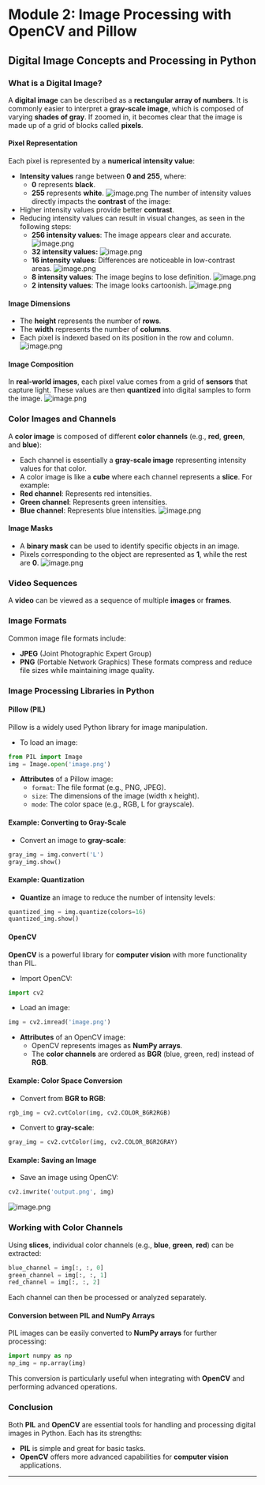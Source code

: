 

# Module 2: Image Processing with OpenCV and Pillow
## Digital Image Concepts and Processing in Python
### What is a Digital Image?
A **digital image** can be described as a **rectangular array of numbers**. It is commonly easier to interpret a **gray-scale image**, which is composed of varying **shades of gray**. If zoomed in, it becomes clear that the image is made up of a grid of blocks called **pixels**.
#### Pixel Representation
Each pixel is represented by a **numerical intensity value**:
- **Intensity values** range between **0 and 255**, where:
	- **0** represents **black**.
	- **255** represents **white**.
![image.png](https://prod-files-secure.s3.us-west-2.amazonaws.com/03e82b26-cccb-4906-bb56-adabcbdc0655/fa1bb4aa-313a-44c2-a7b3-7fa4a8432b08/image.png?X-Amz-Algorithm=AWS4-HMAC-SHA256&X-Amz-Content-Sha256=UNSIGNED-PAYLOAD&X-Amz-Credential=AKIAT73L2G45GO43JXI4%2F20241111%2Fus-west-2%2Fs3%2Faws4_request&X-Amz-Date=20241111T171247Z&X-Amz-Expires=3600&X-Amz-Signature=9bb4203e109114bc0a7bda281fd0fcdaf4b8d8f61bda48a5492a5c6a067f4986&X-Amz-SignedHeaders=host&x-id=GetObject)
The number of intensity values directly impacts the **contrast** of the image:
- Higher intensity values provide better **contrast**.
- Reducing intensity values can result in visual changes, as seen in the following steps:
	- **256 intensity values**: The image appears clear and accurate.
![image.png](https://prod-files-secure.s3.us-west-2.amazonaws.com/03e82b26-cccb-4906-bb56-adabcbdc0655/0de7dfb4-99dc-4b87-8932-5165b3c3b775/image.png?X-Amz-Algorithm=AWS4-HMAC-SHA256&X-Amz-Content-Sha256=UNSIGNED-PAYLOAD&X-Amz-Credential=AKIAT73L2G45GO43JXI4%2F20241111%2Fus-west-2%2Fs3%2Faws4_request&X-Amz-Date=20241111T171248Z&X-Amz-Expires=3600&X-Amz-Signature=3a92a2938620357a874bbbd08a36508ae09d670c4966196c5fab441a2c3ab913&X-Amz-SignedHeaders=host&x-id=GetObject)
	- **32 intensity values:**
![image.png](https://prod-files-secure.s3.us-west-2.amazonaws.com/03e82b26-cccb-4906-bb56-adabcbdc0655/7eb81f08-b190-4c5a-ba2b-2a498a15b2c4/image.png?X-Amz-Algorithm=AWS4-HMAC-SHA256&X-Amz-Content-Sha256=UNSIGNED-PAYLOAD&X-Amz-Credential=AKIAT73L2G45GO43JXI4%2F20241111%2Fus-west-2%2Fs3%2Faws4_request&X-Amz-Date=20241111T171248Z&X-Amz-Expires=3600&X-Amz-Signature=3d4e42c28dbcaeb2674e4278ceb35d325ba116aac34d5bb921079b46497a9414&X-Amz-SignedHeaders=host&x-id=GetObject)
	- **16 intensity values**: Differences are noticeable in low-contrast areas.
![image.png](https://prod-files-secure.s3.us-west-2.amazonaws.com/03e82b26-cccb-4906-bb56-adabcbdc0655/6bf56d44-9a14-4b7b-98c2-1f00b8630f0c/image.png?X-Amz-Algorithm=AWS4-HMAC-SHA256&X-Amz-Content-Sha256=UNSIGNED-PAYLOAD&X-Amz-Credential=AKIAT73L2G45GO43JXI4%2F20241111%2Fus-west-2%2Fs3%2Faws4_request&X-Amz-Date=20241111T171248Z&X-Amz-Expires=3600&X-Amz-Signature=3237bcd0a7ac99ac990d0a8a59578cb747c0db5ef311b3bb50ce7dacf89ce56e&X-Amz-SignedHeaders=host&x-id=GetObject)
	- **8 intensity values**: The image begins to lose definition.
![image.png](https://prod-files-secure.s3.us-west-2.amazonaws.com/03e82b26-cccb-4906-bb56-adabcbdc0655/cca05878-ca1a-43e0-8bec-1d146756f9ae/image.png?X-Amz-Algorithm=AWS4-HMAC-SHA256&X-Amz-Content-Sha256=UNSIGNED-PAYLOAD&X-Amz-Credential=AKIAT73L2G45GO43JXI4%2F20241111%2Fus-west-2%2Fs3%2Faws4_request&X-Amz-Date=20241111T171248Z&X-Amz-Expires=3600&X-Amz-Signature=8a4082496886a30c4e01fe58411e2806fc0a4d82da1976c5f5f80b25f50312e3&X-Amz-SignedHeaders=host&x-id=GetObject)
	- **2 intensity values**: The image looks cartoonish.
![image.png](https://prod-files-secure.s3.us-west-2.amazonaws.com/03e82b26-cccb-4906-bb56-adabcbdc0655/12da64d7-6b97-44e0-bc2c-52b9c47ce212/image.png?X-Amz-Algorithm=AWS4-HMAC-SHA256&X-Amz-Content-Sha256=UNSIGNED-PAYLOAD&X-Amz-Credential=AKIAT73L2G45GO43JXI4%2F20241111%2Fus-west-2%2Fs3%2Faws4_request&X-Amz-Date=20241111T171248Z&X-Amz-Expires=3600&X-Amz-Signature=ad026775c40f50d68175f810188a9b61adb7683b3dc1ffee46dee223dde5dc19&X-Amz-SignedHeaders=host&x-id=GetObject)
#### Image Dimensions
- The **height** represents the number of **rows**.
- The **width** represents the number of **columns**.
- Each pixel is indexed based on its position in the row and column.
![image.png](https://prod-files-secure.s3.us-west-2.amazonaws.com/03e82b26-cccb-4906-bb56-adabcbdc0655/ff056335-e79e-4491-b508-30cd45b6c194/image.png?X-Amz-Algorithm=AWS4-HMAC-SHA256&X-Amz-Content-Sha256=UNSIGNED-PAYLOAD&X-Amz-Credential=AKIAT73L2G45GO43JXI4%2F20241111%2Fus-west-2%2Fs3%2Faws4_request&X-Amz-Date=20241111T171247Z&X-Amz-Expires=3600&X-Amz-Signature=1738eb1c8940f6ec1551a5eb9f35a630acd6c0ea5a114f1fedcc753450ce6751&X-Amz-SignedHeaders=host&x-id=GetObject)
#### Image Composition
In **real-world images**, each pixel value comes from a grid of **sensors** that capture light. These values are then **quantized** into digital samples to form the image.
![image.png](https://prod-files-secure.s3.us-west-2.amazonaws.com/03e82b26-cccb-4906-bb56-adabcbdc0655/0c721ea0-409b-4d32-b630-a00d6f170d18/image.png?X-Amz-Algorithm=AWS4-HMAC-SHA256&X-Amz-Content-Sha256=UNSIGNED-PAYLOAD&X-Amz-Credential=AKIAT73L2G45GO43JXI4%2F20241111%2Fus-west-2%2Fs3%2Faws4_request&X-Amz-Date=20241111T171247Z&X-Amz-Expires=3600&X-Amz-Signature=0b5540db4bf922efbbdc70bd1ea9829b20d1e8ccd3c4c0fcf364cd4df125a6b6&X-Amz-SignedHeaders=host&x-id=GetObject)
### Color Images and Channels
A **color image** is composed of different **color channels** (e.g., **red**, **green**, and **blue**):
- Each channel is essentially a **gray-scale image** representing intensity values for that color.
- A color image is like a **cube** where each channel represents a **slice**.
For example:
- **Red channel**: Represents red intensities.
- **Green channel**: Represents green intensities.
- **Blue channel**: Represents blue intensities.
![image.png](https://prod-files-secure.s3.us-west-2.amazonaws.com/03e82b26-cccb-4906-bb56-adabcbdc0655/c0cc17c9-842f-413f-82e8-f3f44278cf74/image.png?X-Amz-Algorithm=AWS4-HMAC-SHA256&X-Amz-Content-Sha256=UNSIGNED-PAYLOAD&X-Amz-Credential=AKIAT73L2G45GO43JXI4%2F20241111%2Fus-west-2%2Fs3%2Faws4_request&X-Amz-Date=20241111T171247Z&X-Amz-Expires=3600&X-Amz-Signature=8860a6b0ae9aff0ce16987aebcf85fc7a75096357c0d6776d40f9e44d125c350&X-Amz-SignedHeaders=host&x-id=GetObject)
#### Image Masks
- A **binary mask** can be used to identify specific objects in an image.
- Pixels corresponding to the object are represented as **1**, while the rest are **0**.
![image.png](https://prod-files-secure.s3.us-west-2.amazonaws.com/03e82b26-cccb-4906-bb56-adabcbdc0655/667eab4d-d19d-4618-81d0-663b6beb002c/image.png?X-Amz-Algorithm=AWS4-HMAC-SHA256&X-Amz-Content-Sha256=UNSIGNED-PAYLOAD&X-Amz-Credential=AKIAT73L2G45GO43JXI4%2F20241111%2Fus-west-2%2Fs3%2Faws4_request&X-Amz-Date=20241111T171247Z&X-Amz-Expires=3600&X-Amz-Signature=307bca4fc42a3cb76411bbc30b414d15c1f6bfb46eca4a471dc95ab451047078&X-Amz-SignedHeaders=host&x-id=GetObject)
### Video Sequences
A **video** can be viewed as a sequence of multiple **images** or **frames**.
### Image Formats
Common image file formats include:
- **JPEG** (Joint Photographic Expert Group)
- **PNG** (Portable Network Graphics)
These formats compress and reduce file sizes while maintaining image quality.
### Image Processing Libraries in Python
#### Pillow (PIL)
Pillow is a widely used Python library for image manipulation.
- To load an image:
```python
from PIL import Image
img = Image.open('image.png')
```
- **Attributes** of a Pillow image:
	- `format`: The file format (e.g., PNG, JPEG).
	- `size`: The dimensions of the image (width x height).
	- `mode`: The color space (e.g., RGB, L for grayscale).
#### Example: Converting to Gray-Scale
- Convert an image to **gray-scale**:
```python
gray_img = img.convert('L')
gray_img.show()
```
#### Example: Quantization
- **Quantize** an image to reduce the number of intensity levels:
```python
quantized_img = img.quantize(colors=16)
quantized_img.show()
```
#### OpenCV
**OpenCV** is a powerful library for **computer vision** with more functionality than PIL.
- Import OpenCV:
```python
import cv2
```
- Load an image:
```python
img = cv2.imread('image.png')
```
- **Attributes** of an OpenCV image:
	- OpenCV represents images as **NumPy arrays**.
	- The **color channels** are ordered as **BGR** (blue, green, red) instead of **RGB**.
#### Example: Color Space Conversion
- Convert from **BGR to RGB**:
```python
rgb_img = cv2.cvtColor(img, cv2.COLOR_BGR2RGB)
```
- Convert to **gray-scale**:
```python
gray_img = cv2.cvtColor(img, cv2.COLOR_BGR2GRAY)
```
#### Example: Saving an Image
- Save an image using OpenCV:
```python
cv2.imwrite('output.png', img)
```
![image.png](https://prod-files-secure.s3.us-west-2.amazonaws.com/03e82b26-cccb-4906-bb56-adabcbdc0655/25fcc977-54ea-484c-997e-9b6bd016f347/image.png?X-Amz-Algorithm=AWS4-HMAC-SHA256&X-Amz-Content-Sha256=UNSIGNED-PAYLOAD&X-Amz-Credential=AKIAT73L2G45GO43JXI4%2F20241111%2Fus-west-2%2Fs3%2Faws4_request&X-Amz-Date=20241111T171247Z&X-Amz-Expires=3600&X-Amz-Signature=cdac1f1f2d4d9b7da715dcc8cea258cdb20837daa437375ee369256ba1d64a55&X-Amz-SignedHeaders=host&x-id=GetObject)
### Working with Color Channels
Using **slices**, individual color channels (e.g., **blue**, **green**, **red**) can be extracted:
```python
blue_channel = img[:, :, 0]
green_channel = img[:, :, 1]
red_channel = img[:, :, 2]
```
Each channel can then be processed or analyzed separately.
#### Conversion between PIL and NumPy Arrays
PIL images can be easily converted to **NumPy arrays** for further processing:
```python
import numpy as np
np_img = np.array(img)
```
This conversion is particularly useful when integrating with **OpenCV** and performing advanced operations.
### Conclusion
Both **PIL** and **OpenCV** are essential tools for handling and processing digital images in Python. Each has its strengths:
- **PIL** is simple and great for basic tasks.
- **OpenCV** offers more advanced capabilities for **computer vision** applications.
___


